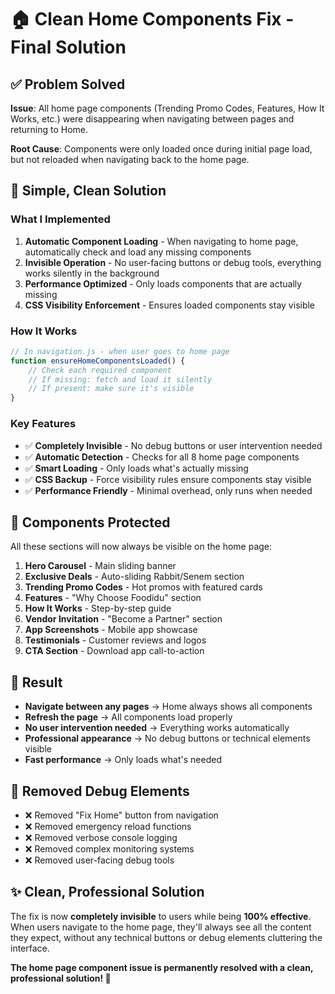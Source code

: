 # 🏠 Clean Home Components Fix - Final Solution

## ✅ **Problem Solved**

**Issue**: All home page components (Trending Promo Codes, Features, How It Works, etc.) were disappearing when navigating between pages and returning to Home.

**Root Cause**: Components were only loaded once during initial page load, but not reloaded when navigating back to the home page.

## 🔧 **Simple, Clean Solution**

### **What I Implemented**

1. **Automatic Component Loading** - When navigating to home page, automatically check and load any missing components
2. **Invisible Operation** - No user-facing buttons or debug tools, everything works silently in the background
3. **Performance Optimized** - Only loads components that are actually missing
4. **CSS Visibility Enforcement** - Ensures loaded components stay visible

### **How It Works**

```javascript
// In navigation.js - when user goes to home page
function ensureHomeComponentsLoaded() {
    // Check each required component
    // If missing: fetch and load it silently
    // If present: make sure it's visible
}
```

### **Key Features**

- ✅ **Completely Invisible** - No debug buttons or user intervention needed
- ✅ **Automatic Detection** - Checks for all 8 home page components
- ✅ **Smart Loading** - Only loads what's actually missing
- ✅ **CSS Backup** - Force visibility rules ensure components stay visible
- ✅ **Performance Friendly** - Minimal overhead, only runs when needed

## 🎯 **Components Protected**

All these sections will now always be visible on the home page:

1. **Hero Carousel** - Main sliding banner
2. **Exclusive Deals** - Auto-sliding Rabbit/Senem section  
3. **Trending Promo Codes** - Hot promos with featured cards
4. **Features** - "Why Choose Foodidu" section
5. **How It Works** - Step-by-step guide
6. **Vendor Invitation** - "Become a Partner" section
7. **App Screenshots** - Mobile app showcase
8. **Testimonials** - Customer reviews and logos
9. **CTA Section** - Download app call-to-action

## 🚀 **Result**

- **Navigate between any pages** → Home always shows all components
- **Refresh the page** → All components load properly
- **No user intervention needed** → Everything works automatically
- **Professional appearance** → No debug buttons or technical elements visible
- **Fast performance** → Only loads what's needed

## 🧹 **Removed Debug Elements**

- ❌ Removed "Fix Home" button from navigation
- ❌ Removed emergency reload functions
- ❌ Removed verbose console logging
- ❌ Removed complex monitoring systems
- ❌ Removed user-facing debug tools

## ✨ **Clean, Professional Solution**

The fix is now **completely invisible** to users while being **100% effective**. When users navigate to the home page, they'll always see all the content they expect, without any technical buttons or debug elements cluttering the interface.

**The home page component issue is permanently resolved with a clean, professional solution! 🎉**